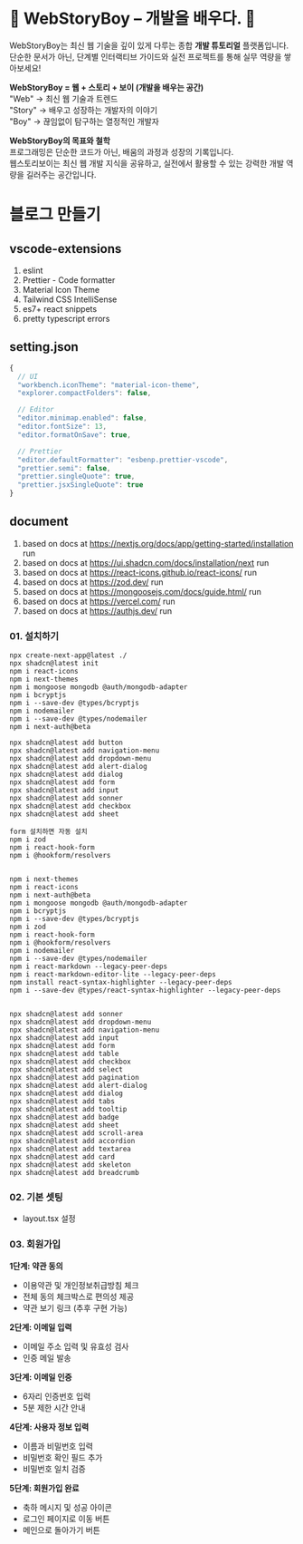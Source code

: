 # 🌟 WebStoryBoy – 개발을 배우다. 🌟

WebStoryBoy는 최신 웹 기술을 깊이 있게 다루는 종합 <b>개발 튜토리얼</b> 플랫폼입니다.  
단순한 문서가 아닌, 단계별 인터랙티브 가이드와 실전 프로젝트를 통해 실무 역량을 쌓아보세요!

**WebStoryBoy = 웹 + 스토리 + 보이 (개발을 배우는 공간)**  
"Web" → 최신 웹 기술과 트렌드  
"Story" → 배우고 성장하는 개발자의 이야기  
"Boy" → 끊임없이 탐구하는 열정적인 개발자

**WebStoryBoy의 목표와 철학**  
프로그래밍은 단순한 코드가 아닌, 배움의 과정과 성장의 기록입니다.  
웹스토리보이는 최신 웹 개발 지식을 공유하고, 실전에서 활용할 수 있는 강력한 개발 역량을 길러주는 공간입니다.

# 블로그 만들기

## vscode-extensions

1.  eslint
2.  Prettier - Code formatter
3.  Material Icon Theme
4.  Tailwind CSS IntelliSense
5.  es7+ react snippets
6.  pretty typescript errors

## setting.json

```js
{
  // UI
  "workbench.iconTheme": "material-icon-theme",
  "explorer.compactFolders": false,

  // Editor
  "editor.minimap.enabled": false,
  "editor.fontSize": 13,
  "editor.formatOnSave": true,

  // Prettier
  "editor.defaultFormatter": "esbenp.prettier-vscode",
  "prettier.semi": false,
  "prettier.singleQuote": true,
  "prettier.jsxSingleQuote": true
}
```

## document

1. based on docs at https://nextjs.org/docs/app/getting-started/installation run
2. based on docs at https://ui.shadcn.com/docs/installation/next run
3. based on docs at https://react-icons.github.io/react-icons/ run
4. based on docs at https://zod.dev/ run
5. based on docs at https://mongoosejs.com/docs/guide.html/ run
6. based on docs at https://vercel.com/ run
7. based on docs at https://authjs.dev/ run

### 01. 설치하기

```
npx create-next-app@latest ./
npx shadcn@latest init
npm i react-icons
npm i next-themes
npm i mongoose mongodb @auth/mongodb-adapter
npm i bcryptjs
npm i --save-dev @types/bcryptjs
npm i nodemailer
npm i --save-dev @types/nodemailer
npm i next-auth@beta
```

```
npx shadcn@latest add button
npx shadcn@latest add navigation-menu
npx shadcn@latest add dropdown-menu
npx shadcn@latest add alert-dialog
npx shadcn@latest add dialog
npx shadcn@latest add form
npx shadcn@latest add input
npx shadcn@latest add sonner
npx shadcn@latest add checkbox
npx shadcn@latest add sheet

```

```
form 설치하면 자동 설치
npm i zod
npm i react-hook-form
npm i @hookform/resolvers
```

```

npm i next-themes
npm i react-icons
npm i next-auth@beta
npm i mongoose mongodb @auth/mongodb-adapter
npm i bcryptjs
npm i --save-dev @types/bcryptjs
npm i zod
npm i react-hook-form
npm i @hookform/resolvers
npm i nodemailer
npm i --save-dev @types/nodemailer
npm i react-markdown --legacy-peer-deps
npm i react-markdown-editor-lite --legacy-peer-deps
npm install react-syntax-highlighter --legacy-peer-deps
npm i --save-dev @types/react-syntax-highlighter --legacy-peer-deps

```

```

npx shadcn@latest add sonner
npx shadcn@latest add dropdown-menu
npx shadcn@latest add navigation-menu
npx shadcn@latest add input
npx shadcn@latest add form
npx shadcn@latest add table
npx shadcn@latest add checkbox
npx shadcn@latest add select
npx shadcn@latest add pagination
npx shadcn@latest add alert-dialog
npx shadcn@latest add dialog
npx shadcn@latest add tabs
npx shadcn@latest add tooltip
npx shadcn@latest add badge
npx shadcn@latest add sheet
npx shadcn@latest add scroll-area
npx shadcn@latest add accordion
npx shadcn@latest add textarea
npx shadcn@latest add card
npx shadcn@latest add skeleton
npx shadcn@latest add breadcrumb
```

### 02. 기본 셋팅

- layout.tsx 설정

### 03. 회원가입

**1단계: 약관 동의**

- 이용약관 및 개인정보취급방침 체크
- 전체 동의 체크박스로 편의성 제공
- 약관 보기 링크 (추후 구현 가능)

**2단계: 이메일 입력**

- 이메일 주소 입력 및 유효성 검사
- 인증 메일 발송

**3단계: 이메일 인증**

- 6자리 인증번호 입력
- 5분 제한 시간 안내

**4단계: 사용자 정보 입력**

- 이름과 비밀번호 입력
- 비밀번호 확인 필드 추가
- 비밀번호 일치 검증

**5단계: 회원가입 완료**

- 축하 메시지 및 성공 아이콘
- 로그인 페이지로 이동 버튼
- 메인으로 돌아가기 버튼
